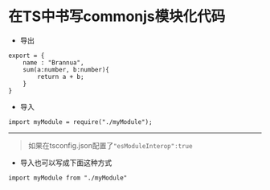 # 在TS中书写commonjs模块化代码

- 导出
```
export = {
    name : "Brannua",
    sum(a:number, b:number){
        return a + b;
    }
}
```
- 导入
```
import myModule = require("./myModule");
```
-----------------------------------------------------
> 如果在tsconfig.json配置了`"esModuleInterop":true`
- 导入也可以写成下面这种方式
```
import myModule from "./myModule"
```
